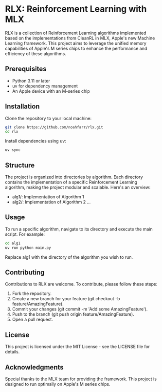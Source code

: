 # RLX: Reinforcement Learning with MLX

RLX is a collection of Reinforcement Learning algorithms implemented based on the implementations from CleanRL in MLX, Apple's new Machine Learning framework. This project aims to leverage the unified memory capabilities of Apple's M series chips to enhance the performance and efficiency of these algorithms.

## Prerequisites

- Python 3.11 or later
- uv for dependency management
- An Apple device with an M-series chip

## Installation

Clone the repository to your local machine:

```bash
git clone https://github.com/noahfarr/rlx.git
cd rlx
```

Install dependencies using uv:
```bash
uv sync
```

## Structure

The project is organized into directories by algorithm. Each directory contains the implementation of a specific Reinforcement Learning algorithm, making the project modular and scalable. Here's an overview:

- alg1/: Implementation of Algorithm 1
- alg2/: Implementation of Algorithm 2
...

## Usage

To run a specific algorithm, navigate to its directory and execute the main script. For example:

```bash
cd alg1
uv run python main.py
```
Replace alg1 with the directory of the algorithm you wish to run.

## Contributing

Contributions to RLX are welcome. To contribute, please follow these steps:

1. Fork the repository.
2. Create a new branch for your feature (git checkout -b feature/AmazingFeature).
3. Commit your changes (git commit -m 'Add some AmazingFeature').
4. Push to the branch (git push origin feature/AmazingFeature).
5. Open a pull request.

## License

This project is licensed under the MIT License - see the LICENSE file for details.

## Acknowledgments

Special thanks to the MLX team for providing the framework.
This project is designed to run optimally on Apple's M series chips.
